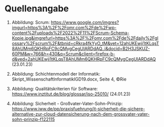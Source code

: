 # Quellenangabe

1. Abbildung: Scrum: https://www.google.com/imgres?imgurl=https%3A%2F%2Fomr.com%2Fde%2Fwp-content%2Fuploads%2F2022%2F11%2FScrum-Schema-Kopie.jpg&imgrefurl=https%3A%2F%2Fomr.com%2Fde%2Fdaily%2Fglossary%2Fscrum%2F&tbnid=cRkra4fkYyO_tM&vet=12ahUKEwji1tKLqsT8AhUMm6QKHRpFC9cQMygCegUIARDdAQ..i&docid=B2H3JSKUZ-60PM&w=766&h=430&q=Scrum&client=firefox-b-d&ved=2ahUKEwji1tKLqsT8AhUMm6QKHRpFC9cQMygCegUIARDdAQ (23.01.23)

2. Abbildung: Schichtenmodell der Informatik: Skript_WissenschaftInformatikIGD19.docx, Seite 4, ©Rie

3. Abbildung: Qualitätskriterien für Software: https://www.inztitut.de/blog/glossar/iso-25010/ (24.01.23)

4. Abbildung: Sicherheit - Großvater-Vater-Sohn-Prinzip: https://www.iww.de/pp/praxisfuehrung/it-sicherheit-die-sichere-alternative-zur-cloud-datensicherung-nach-dem-grossvater-vater-sohn-prinzip-f122115

